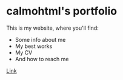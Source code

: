 # calmohtml's portfolio

This is my website, where you'll find:

- Some info about me
- My best works
- My CV
- And how to reach me

[Link](https://calmohtml.vercel.app/)
